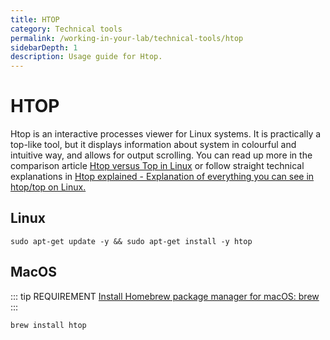 ```yaml
---
title: HTOP
category: Technical tools
permalink: /working-in-your-lab/technical-tools/htop
sidebarDepth: 1
description: Usage guide for Htop.
---
```


# HTOP

Htop is an interactive processes viewer for Linux systems.
It is practically a top-like tool, but it displays information
about system in colourful and intuitive way, and allows for
output scrolling. You can read up more in the comparison
article [Htop versus Top in Linux](https://www.tecmint.com/htop-vs-top-in-linux/)
or follow straight technical explanations in
[Htop explained - Explanation of everything you can see in htop/top on Linux.](https://peteris.rocks/blog/htop/)

## Linux

```
sudo apt-get update -y && sudo apt-get install -y htop
```

## MacOS

::: tip REQUIREMENT
[Install Homebrew package manager for macOS: brew](https://brew.sh/)
:::

```
brew install htop
```
